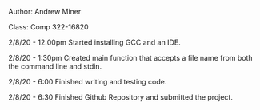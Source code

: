 
Author: Andrew Miner

Class: Comp 322-16820


2/8/20 - 12:00pm 
	Started installing GCC and an IDE.

2/8/20 - 1:30pm
	Created main function that accepts a file name from both the command line and stdin.

2/8/20 - 6:00
	Finished writing and testing code.
	
2/8/20 - 6:30
	Finished Github Repository and submitted the project.
